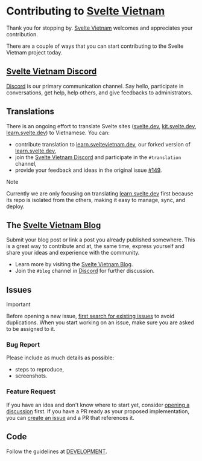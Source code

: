 # Contributing to [Svelte Vietnam][github]

Thank you for stopping by. [Svelte Vietnam][github] welcomes and appreciates your contribution.

There are a couple of ways that you can start contributing to the Svelte Vietnam project today.

## [Svelte Vietnam Discord][sveltevietnam.discord]

[Discord][sveltevietnam.discord] is our primary communication channel. Say hello, participate in conversations, get help, help others, and give feedbacks to administrators.

## Translations

There is an ongoing effort to translate Svelte sites ([svelte.dev](https://svelte.dev), [kit.svelte.dev](https://kit.svelte.dev/), [learn.svelte.dev]) to Vietnamese. You can:

- contribute translation to [learn.sveltevietnam.dev](https://github.com/sveltevietnam/learn.svelte.dev/issues/1), our forked version of [learn.svelte.dev],
- join the [Svelte Vietnam Discord][sveltevietnam.discord] and participate in the `#translation` channel,
- provide your feedback and ideas in the original issue [#149](https://github.com/sveltevietnam/sveltevietnam.dev/issues/149).

> [!NOTE]
> Currently we are only focusing on translating [learn.svelte.dev] first because its repo is isolated from the others, making it easy to manage, sync, and deploy.

## The [Svelte Vietnam Blog][sveltevietnam.blog]

Submit your blog post or link a post you already published somewhere. This is a great way to contribute and at, the same time, express yourself and share your ideas and experience with the community.

- Learn more by visiting the [Svelte Vietnam Blog][sveltevietnam.blog].
- Join the `#blog` channel in [Discord][sveltevietnam.discord] for further discussion.

## Issues

> [!IMPORTANT]
> Before opening a new issue, [first search for existing issues][github.issues.open] to avoid duplications. When you start working on an issue, make sure you are asked to be assigned to it.

### Bug Report

Please include as much details as possible:

- steps to reproduce,
- screenshots.

### Feature Request

If you have an idea and don't know where to start yet, consider [opening a discussion][github.discussions] first. If you have a PR ready as your proposed implementation, you can [create an issue][github.issues] and a PR that references it.

## Code

Follow the guidelines at [DEVELOPMENT].

<!-- GITHUB -->

[github]: https://github.com/sveltevietnam/sveltevietnam.dev
[github.issues]: https://github.com/sveltevietnam/sveltevietnam.dev/issues?q=
[github.issues.open]: https://github.com/sveltevietnam/sveltevietnam.dev/issues?q=is%3Aissue+is%3Aopen
[github.discussions]: https://github.com/sveltevietnam/sveltevietnam.dev/discussions

<!-- internal references -->

[DEVELOPMENT]: ./docs/DEVELOPMENT.md
[sveltevietnam.blog]: https://www.sveltevietnam.dev/blog
[sveltevietnam.discord]: https://discord.sveltevietnam.dev
[learn.svelte.dev]: https://learn.svelte.dev
